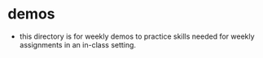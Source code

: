 # demos

- this directory is for weekly demos to practice skills needed for weekly assignments in an in-class setting.